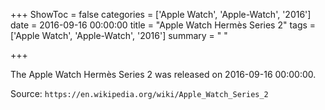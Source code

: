 +++
ShowToc = false
categories = ['Apple Watch', 'Apple-Watch', '2016']
date = 2016-09-16 00:00:00
title = "Apple Watch Hermès Series 2"
tags = ['Apple Watch', 'Apple-Watch', '2016']
summary = " "

+++

The Apple Watch Hermès Series 2 was released on 2016-09-16 00:00:00.

Source: `https://en.wikipedia.org/wiki/Apple_Watch_Series_2`



